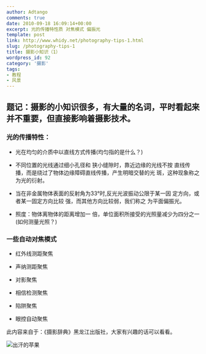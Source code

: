 ```yaml
---
author: Adtango
comments: true
date: 2010-09-18 16:09:14+00:00
excerpt: 光的传播特性质 对焦模式 偏振光
template: post
link: http://www.whidy.net/photography-tips-1.html
slug: /photography-tips-1
title: 摄影小知识（1）
wordpress_id: 92
category: '摄影'
tags:
- 教程
- 风景
---
```


## 题记：摄影的小知识很多，有大量的名词，平时看起来并不重要，但直接影响着摄影技术。




### 光的传播特性：





	
  * 光在均匀的介质中以直线方式传播(均匀指的是什么？)

	
  * 不同位置的光线通过细小孔径和 狭小缝隙时，靠近边缘的光线不按 直线传播，而是绕过了物体边缘障碍直线传播，产生明暗交替的光 斑，这种现象称之为光的衍射。

	
  * 当在非金属物体表面的反射角为33°时,反光光波振动公限于某一因 定方向，或者某一固定方向比较 强，而其他方向比较弱，我们称之 为平面偏振光。

	
  * 照度：物体离物体的距离增加一 倍，单位面积所接受的光照量减少为四分之一(如何测量光照？)




### 一些自动对焦模式





	
  * 红外线测距聚焦

	
  * 声纳测距聚焦

	
  * 对影聚焦

	
  * 相信检测聚焦

	
  * 陷阱聚焦

	
  * 眼控自动聚焦




此内容来自于：《摄影辞典》黑龙江出版社，大家有兴趣的话可以看看。



![出汗的苹果](https://www.whidy.net/wp-content/uploads/2010/09/Sweaty-apple-300x225.jpg)
